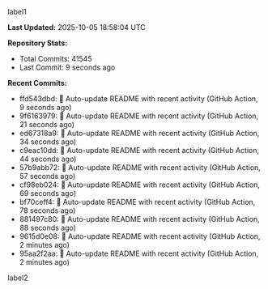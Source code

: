 
label1 
<!-- ACTIVITY_START -->
**Last Updated:** 2025-10-05 18:58:04 UTC

**Repository Stats:**
- Total Commits: 41545
- Last Commit: 9 seconds ago

**Recent Commits:**
- ffd543dbd: 🤖 Auto-update README with recent activity (GitHub Action, 9 seconds ago)
- 9f6163979: 🤖 Auto-update README with recent activity (GitHub Action, 21 seconds ago)
- ed67318a9: 🤖 Auto-update README with recent activity (GitHub Action, 34 seconds ago)
- c9eac10dd: 🤖 Auto-update README with recent activity (GitHub Action, 44 seconds ago)
- 57b9abb72: 🤖 Auto-update README with recent activity (GitHub Action, 57 seconds ago)
- cf98eb024: 🤖 Auto-update README with recent activity (GitHub Action, 69 seconds ago)
- bf70ceff4: 🤖 Auto-update README with recent activity (GitHub Action, 78 seconds ago)
- 881497c80: 🤖 Auto-update README with recent activity (GitHub Action, 88 seconds ago)
- 9615d0e08: 🤖 Auto-update README with recent activity (GitHub Action, 2 minutes ago)
- 95aa2f2aa: 🤖 Auto-update README with recent activity (GitHub Action, 2 minutes ago)
<!-- ACTIVITY_END -->

label2
